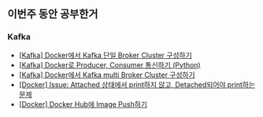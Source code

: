 ## 이번주 동안 공부한거
### Kafka
- [[Kafka] Docker에서 Kafka 단일 Broker Cluster 구성하기](https://noooey.tistory.com/52)
- [[Kafka] Docker로 Producer, Consumer 통신하기 (Python)](https://noooey.tistory.com/53)
- [[Kafka] Docker에서 Kafka multi Broker Cluster 구성하기](https://noooey.tistory.com/54)
- [[Docker] Issue: Attached 상태에서 print하지 않고, Detached되어야 print하는 문제](https://noooey.tistory.com/55)
- [[Docker] Docker Hub에 Image Push하기](https://noooey.tistory.com/56)
